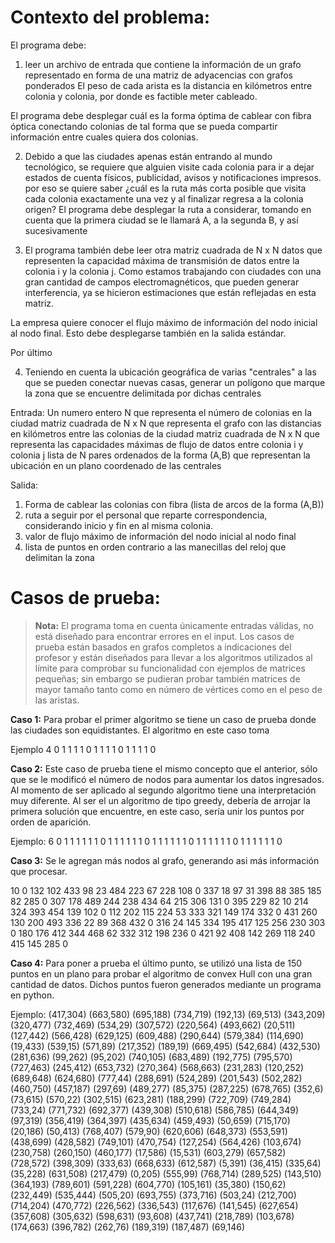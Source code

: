 # Contexto del problema:
El programa debe:

1. leer un archivo de entrada que contiene la información de un grafo representado en forma de una matriz de adyacencias con grafos ponderados
El peso de cada arista es la distancia en kilómetros entre colonia y colonia, por donde es factible meter cableado.

El programa debe desplegar cuál es la forma óptima de cablear con fibra óptica conectando colonias de tal forma que se pueda compartir información entre cuales quiera dos colonias.

2. Debido a que las ciudades apenas están entrando al mundo tecnológico, se requiere que alguien visite cada colonia para ir a dejar estados de cuenta físicos, publicidad, avisos y notificaciones impresos. por eso se quiere saber ¿cuál es la ruta más corta posible que visita cada colonia exactamente una vez y al finalizar regresa a la colonia origen?
El programa debe desplegar la ruta a considerar, tomando en cuenta que la primera ciudad se le llamará A, a la segunda B, y así sucesivamente

3. El programa también debe leer otra matriz cuadrada de N x N datos que representen la capacidad máxima de transmisión de datos entre la colonia i y la colonia j. Como estamos trabajando con ciudades con una gran cantidad de campos electromagnéticos, que pueden generar interferencia, ya se hicieron estimaciones que están reflejadas en esta matriz.

La empresa quiere conocer el flujo máximo de información del nodo inicial al nodo final. Esto debe desplegarse también en la salida estándar.

Por último

4. Teniendo en cuenta la ubicación geográfica de varias "centrales" a las que se pueden conectar nuevas casas, generar un polígono que marque la zona que se encuentre delimitada por dichas centrales

Entrada:
Un numero entero N que representa el número de colonias en la ciudad
matriz cuadrada de N x N que representa el grafo con las distancias en kilómetros entre las colonias de la ciudad
matriz cuadrada de N x N que representa las capacidades máximas de flujo de datos entre colonia i y colonia j
lista de N pares ordenados de la forma (A,B) que representan la ubicación en un plano coordenado de las centrales

Salida:
1. Forma de cablear las colonias con fibra
(lista de arcos de la forma (A,B))
2. ruta a seguir por el personal que reparte correspondencia, considerando inicio y fin en al misma colonia.
3. valor de flujo máximo de información del nodo inicial al nodo final
4. lista de puntos en orden contrario a las manecillas del reloj que delimitan la zona

 # Casos de prueba:  
 
 > **Nota:** El programa toma en cuenta únicamente entradas válidas, no está diseñado para encontrar errores en el input. Los casos de prueba están basados en grafos completos a indicaciones del profesor y están diseñados para llevar a los algoritmos utilizados al límite para comprobar su funcionalidad con ejemplos de matrices pequeñas; sin embargo se pudieran probar también matrices de mayor tamaño tanto como en número de vértices como en el peso de las aristas.


 **Caso 1:**
Para probar el primer algoritmo se tiene un caso de prueba donde las ciudades son equidistantes. El algoritmo en este caso toma 

Ejemplo
4
0 1 1 1 
1 0 1 1
1 1 0 1
1 1 1 0


**Caso 2:**
Este caso de prueba tiene el mismo concepto que el anterior, sólo que se le modificó el número de nodos para aumentar los datos ingresados.
Al momento de ser aplicado al segundo algoritmo tiene una interpretación muy diferente. Al ser el  un algoritmo de tipo greedy, debería de arrojar la primera solución que encuentre, en este caso, sería unir los puntos por orden de aparición.

Ejemplo:
6
0 1 1 1 1 1
1 0 1 1 1 1
1 1 0 1 1 1
1 1 1 0 1 1
1 1 1 1 0 1
1 1 1 1 1 0

 **Caso 3:**
Se le agregan más nodos al grafo, generando asi más información que procesar. 

10
0 132 102 433 98 23 484 223 67 228
108 0 337 18 97 31 398 88 385 185
82 285 0 307 178 489 244 238 434 64
215 306 131 0 395 229 82 10 214 324
393 454 139 102 0 112 202 115 224 53
333 321 149 174 332 0 431 260 130 200
493 336 22 89 368 432 0 316 24 145
334 195 417 125 256 230 303 0 180 176
412 344 468 62 332 312 198 236 0 421
92 408 142 269 118 240 415 145 285 0
 
 **Caso 4:**
 Para poner a prueba el último punto, se utilizó una lista de 150 puntos en un plano para probar el algoritmo de convex Hull con una gran cantidad de datos. Dichos puntos fueron generados mediante un programa en python.

 Ejemplo:
(417,304)
(663,580)
(695,188)
(734,719)
(192,13)
(69,513)
(343,209)
(320,477)
(732,469)
(534,29)
(307,572)
(220,564)
(493,662)
(20,511)
(127,442)
(566,428)
(629,125)
(609,488)
(290,644)
(579,384)
(114,690)
(19,433)
(539,15)
(571,89)
(217,352)
(189,19)
(669,495)
(542,684)
(432,530)
(281,636)
(99,262)
(95,202)
(740,105)
(683,489)
(192,775)
(795,570)
(727,463)
(245,412)
(653,732)
(270,364)
(568,663)
(231,283)
(120,252)
(689,648)
(624,680)
(777,44)
(288,691)
(524,289)
(201,543)
(502,282)
(460,750)
(457,187)
(297,69)
(489,277)
(85,375)
(287,225)
(678,765)
(352,6)
(73,615)
(570,22)
(302,515)
(623,281)
(188,299)
(722,709)
(749,284)
(733,24)
(771,732)
(692,377)
(439,308)
(510,618)
(586,785)
(644,349)
(97,319)
(356,419)
(364,397)
(435,634)
(459,493)
(50,659)
(715,170)
(20,186)
(50,413)
(768,407)
(579,90)
(620,606)
(648,373)
(553,591)
(438,699)
(428,582)
(749,101)
(470,754)
(127,254)
(564,426)
(103,674)
(230,758)
(260,150)
(460,177)
(17,586)
(15,531)
(603,279)
(657,582)
(728,572)
(398,309)
(333,63)
(668,633)
(612,587)
(5,391)
(36,415)
(335,64)
(35,228)
(631,508)
(217,479)
(0,205)
(555,99)
(768,714)
(289,525)
(143,510)
(364,193)
(789,601)
(591,228)
(604,770)
(105,161)
(35,380)
(150,62)
(232,449)
(535,444)
(505,20)
(693,755)
(373,716)
(503,24)
(212,700)
(714,204)
(470,772)
(226,562)
(336,543)
(117,676)
(141,545)
(627,654)
(357,608)
(305,632)
(598,631)
(93,608)
(437,741)
(218,789)
(103,678)
(174,663)
(396,782)
(262,76)
(189,319)
(187,487)
(69,146)